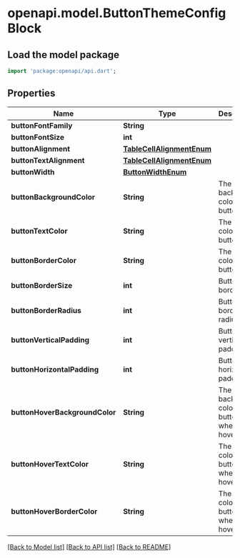 # openapi.model.ButtonThemeConfigBlock

## Load the model package
```dart
import 'package:openapi/api.dart';
```

## Properties
Name | Type | Description | Notes
------------ | ------------- | ------------- | -------------
**buttonFontFamily** | **String** |  | [optional] 
**buttonFontSize** | **int** |  | [optional] 
**buttonAlignment** | [**TableCellAlignmentEnum**](TableCellAlignmentEnum.md) |  | [optional] 
**buttonTextAlignment** | [**TableCellAlignmentEnum**](TableCellAlignmentEnum.md) |  | [optional] 
**buttonWidth** | [**ButtonWidthEnum**](ButtonWidthEnum.md) |  | [optional] 
**buttonBackgroundColor** | **String** | The background color of buttons | [optional] 
**buttonTextColor** | **String** | The text color of buttons | [optional] 
**buttonBorderColor** | **String** | The border color of buttons | [optional] 
**buttonBorderSize** | **int** | Button border size | [optional] 
**buttonBorderRadius** | **int** | Button border radius | [optional] 
**buttonVerticalPadding** | **int** | Button vertical padding | [optional] 
**buttonHorizontalPadding** | **int** | Button horizontal padding | [optional] 
**buttonHoverBackgroundColor** | **String** | The background color of buttons when hovered | [optional] 
**buttonHoverTextColor** | **String** | The text color of buttons when hovered | [optional] 
**buttonHoverBorderColor** | **String** | The border color of buttons when hovered | [optional] 

[[Back to Model list]](../README.md#documentation-for-models) [[Back to API list]](../README.md#documentation-for-api-endpoints) [[Back to README]](../README.md)


